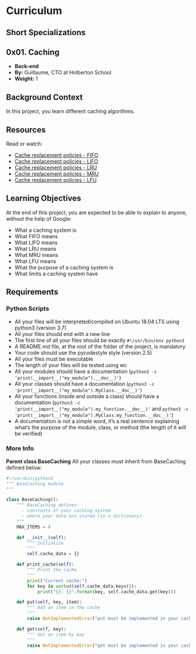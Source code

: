 # Curriculum

## Short Specializations

## 0x01. Caching
- **Back-end**
- **By:** Guillaume, CTO at Holberton School
- **Weight:** 1

## Background Context
In this project, you learn different caching algorithms.

## Resources
Read or watch:
- [Cache replacement policies - FIFO](https://intranet.alxswe.com/rltoken/fjhr6EvFeF3mWwsPQXUKdQ)
- [Cache replacement policies - LIFO](https://intranet.alxswe.com/rltoken/fjhr6EvFeF3mWwsPQXUKdQ)
- [Cache replacement policies - LRU](https://intranet.alxswe.com/rltoken/fjhr6EvFeF3mWwsPQXUKdQ)
- [Cache replacement policies - MRU](https://intranet.alxswe.com/rltoken/fjhr6EvFeF3mWwsPQXUKdQ)
- [Cache replacement policies - LFU](https://intranet.alxswe.com/rltoken/fjhr6EvFeF3mWwsPQXUKdQ)

## Learning Objectives
At the end of this project, you are expected to be able to explain to anyone, without the help of Google:
- What a caching system is
- What FIFO means
- What LIFO means
- What LRU means
- What MRU means
- What LFU means
- What the purpose of a caching system is
- What limits a caching system have

## Requirements
### Python Scripts
- All your files will be interpreted/compiled on Ubuntu 18.04 LTS using python3 (version 3.7)
- All your files should end with a new line
- The first line of all your files should be exactly `#!/usr/bin/env python3`
- A README.md file, at the root of the folder of the project, is mandatory
- Your code should use the pycodestyle style (version 2.5)
- All your files must be executable
- The length of your files will be tested using wc
- All your modules should have a documentation (`python3 -c 'print(__import__("my_module").__doc__)'`)
- All your classes should have a documentation (`python3 -c 'print(__import__("my_module").MyClass.__doc__)'`)
- All your functions (inside and outside a class) should have a documentation (`python3 -c 'print(__import__("my_module").my_function.__doc__)'` and `python3 -c 'print(__import__("my_module").MyClass.my_function.__doc__)'`)
- A documentation is not a simple word, it’s a real sentence explaining what’s the purpose of the module, class, or method (the length of it will be verified)

### More Info
**Parent class BaseCaching**
All your classes must inherit from BaseCaching defined below:

```python
#!/usr/bin/python3
""" BaseCaching module
"""

class BaseCaching():
    """ BaseCaching defines:
      - constants of your caching system
      - where your data are stored (in a dictionary)
    """
    MAX_ITEMS = 4

    def __init__(self):
        """ Initialize
        """
        self.cache_data = {}

    def print_cache(self):
        """ Print the cache
        """
        print("Current cache:")
        for key in sorted(self.cache_data.keys()):
            print("{}: {}".format(key, self.cache_data.get(key)))

    def put(self, key, item):
        """ Add an item in the cache
        """
        raise NotImplementedError("put must be implemented in your cache class")

    def get(self, key):
        """ Get an item by key
        """
        raise NotImplementedError("get must be implemented in your cache class")
